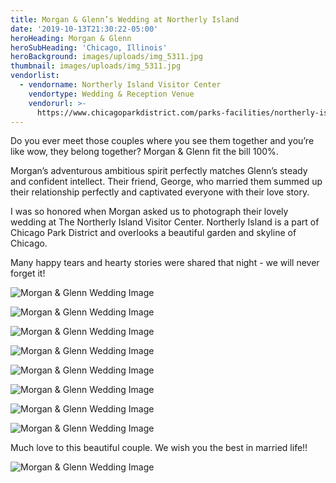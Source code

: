 ```yaml
---
title: Morgan & Glenn’s Wedding at Northerly Island
date: '2019-10-13T21:30:22-05:00'
heroHeading: Morgan & Glenn
heroSubHeading: 'Chicago, Illinois'
heroBackground: images/uploads/img_5311.jpg
thumbnail: images/uploads/img_5311.jpg
vendorlist:
  - vendorname: Northerly Island Visitor Center
    vendortype: Wedding & Reception Venue
    vendorurl: >-
      https://www.chicagoparkdistrict.com/parks-facilities/northerly-island-visitor-center
---
```

Do you ever meet those couples where you see them together and you’re like wow, they belong together? Morgan & Glenn fit the bill 100%. 

Morgan’s adventurous ambitious spirit perfectly matches Glenn’s steady and confident intellect. Their friend, George, who married them summed up their relationship perfectly and captivated everyone with their love story. 

I was so honored when Morgan asked us to photograph their lovely wedding at The Northerly Island Visitor Center. Northerly Island is a part of Chicago Park District and overlooks a beautiful garden and skyline of Chicago. 

Many happy tears and hearty stories were shared that night - we will never forget it!

![Morgan & Glenn Wedding Image](/images/uploads/img_5288.jpg)

![Morgan & Glenn Wedding Image](/images/uploads/img_5396.jpg)

![Morgan & Glenn Wedding Image](/images/uploads/mg1.jpg)

![Morgan & Glenn Wedding Image](/images/uploads/img_5278.jpg)

![Morgan & Glenn Wedding Image](/images/uploads/mg2.jpg)

![Morgan & Glenn Wedding Image](/images/uploads/mg3.jpg)

![Morgan & Glenn Wedding Image](/images/uploads/img_5274.jpg)

![Morgan & Glenn Wedding Image](/images/uploads/mg4.jpg)

Much love to this beautiful couple. We wish you the best in married life!!

![Morgan & Glenn Wedding Image](/images/uploads/img_5377.jpg)
